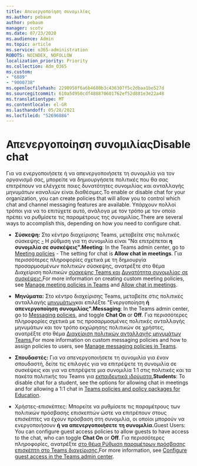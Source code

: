 ```yaml
---
title: Απενεργοποίηση συνομιλίας
ms.author: pebaum
author: pebaum
manager: scotv
ms.date: 07/23/2020
ms.audience: Admin
ms.topic: article
ms.service: o365-administration
ROBOTS: NOINDEX, NOFOLLOW
localization_priority: Priority
ms.collection: Adm_O365
ms.custom:
- "6889"
- "9000738"
ms.openlocfilehash: 2290950f6a6b4680b3c436307f5c2dbaa1be527d
ms.sourcegitcommit: 610a5d950cdf488870601762ef52d881e3e22a48
ms.translationtype: MT
ms.contentlocale: el-GR
ms.lasthandoff: 05/28/2021
ms.locfileid: "52696886"
---
```

# <a name="disable-chat"></a><span data-ttu-id="e91c8-102">Απενεργοποίηση συνομιλίας</span><span class="sxs-lookup"><span data-stu-id="e91c8-102">Disable chat</span></span>

<span data-ttu-id="e91c8-103">Για να ενεργοποιήσετε ή να απενεργοποιήσετε τη συνομιλία για τον οργανισμό σας, μπορείτε να δημιουργήσετε πολιτικές που θα σας επιτρέπουν να ελέγχετε ποιες δυνατότητες συνομιλίας και ανταλλαγής μηνυμάτων καναλιών είναι διαθέσιμες.</span><span class="sxs-lookup"><span data-stu-id="e91c8-103">To enable or disable chat for your organization, you can create policies that will allow you to control which chat and channel messaging features are available.</span></span> <span data-ttu-id="e91c8-104">Υπάρχουν πολλοί τρόποι για να το επιτύχετε αυτό, ανάλογα με τον τρόπο με τον οποίο πρέπει να ρυθμίσετε τις παραμέτρους της συνομιλίας.</span><span class="sxs-lookup"><span data-stu-id="e91c8-104">There are several ways to accomplish this, depending on how you need to configure chat.</span></span>

- <span data-ttu-id="e91c8-105">**Σύσκεψη:** Στο κέντρο διαχείρισης Teams, μεταβείτε στις πολιτικές σύσκεψης [-](https://admin.teams.microsoft.com/) Η ρύθμιση για τη συνομιλία είναι "Να επιτρέπεται **η συνομιλία σε συσκέψεις".**</span><span class="sxs-lookup"><span data-stu-id="e91c8-105">**Meeting**: In the Teams admin center, go to [Meeting policies](https://admin.teams.microsoft.com/) - The setting for chat is **Allow chat in meetings**.</span></span> <span data-ttu-id="e91c8-106">Για περισσότερες πληροφορίες σχετικά με τη δημιουργία προσαρμοσμένων πολιτικών σύσκεψης, ανατρέξτε στο θέμα Διαχείριση πολιτικών [σύσκεψης Teams και](/microsoftteams/meeting-policies-in-teams) [Δυνατότητα συνομιλίας σε συσκέψεις.](/microsoftteams/meeting-policies-in-teams#allow-chat-in-meetings)</span><span class="sxs-lookup"><span data-stu-id="e91c8-106">For more information on creating custom meeting policies, see [Manage meeting policies in Teams](/microsoftteams/meeting-policies-in-teams) and [Allow chat in meetings](/microsoftteams/meeting-policies-in-teams#allow-chat-in-meetings).</span></span>

- <span data-ttu-id="e91c8-107">**Μηνύματα:** Στο κέντρο διαχείρισης Teams, μεταβείτε στις πολιτικές ανταλλαγής [μηνυμάτων](https://admin.teams.microsoft.com/)και επιλέξτε "Ενεργοποίηση **ή απενεργοποίηση** **συνομιλίας".**</span><span class="sxs-lookup"><span data-stu-id="e91c8-107">**Messaging**: In the Teams admin center, go to [Messaging policies](https://admin.teams.microsoft.com/), and toggle **Chat On** or **Off**.</span></span> <span data-ttu-id="e91c8-108">Για περισσότερες πληροφορίες σχετικά με τις προσαρμοσμένες πολιτικές ανταλλαγής μηνυμάτων και τον τρόπο εκχώρησης πολιτικών σε χρήστες, ανατρέξτε στο θέμα [Διαχείριση πολιτικών ανταλλαγής μηνυμάτων Teams.](/microsoftteams/messaging-policies-in-teams)</span><span class="sxs-lookup"><span data-stu-id="e91c8-108">For more information on custom messaging policies and how to assign policies to users, see [Manage messaging policies in Teams](/microsoftteams/messaging-policies-in-teams).</span></span>

- <span data-ttu-id="e91c8-109">**Σπουδαστές:** Για να απενεργοποιήσετε τη συνομιλία για έναν σπουδαστή, δείτε τις επιλογές για να επιτρέψετε τη συνομιλία σε συσκέψεις και για να επιτρέψετε μια συνομιλία 1:1 στις πολιτικές και τα πακέτα πολιτικής του Teams για [εκπαιδευτικά ιδρύματα.](/microsoftteams/policy-packages-edu)</span><span class="sxs-lookup"><span data-stu-id="e91c8-109">**Students**: To disable chat for a student, see the options for allowing chat in meetings and for allowing a 1:1 chat in [Teams policies and policy packages for Education](/microsoftteams/policy-packages-edu).</span></span>

- <span data-ttu-id="e91c8-110">Χρήστες-επισκέπτες: Μπορείτε να ρυθμίσετε τις παραμέτρους των πολιτικών πρόσβασης επισκεπτών ώστε να επιτρέπουν στους επισκέπτες να έχουν πρόσβαση στη συνομιλία, οι οποίοι μπορούν να ενεργοποιήσουν **ή να απενεργοποιήσετε** **τη συνομιλία.**</span><span class="sxs-lookup"><span data-stu-id="e91c8-110">Guest Users: You can configure guest access policies to allow guests to have access to the chat, who can toggle **Chat On** or **Off**.</span></span> <span data-ttu-id="e91c8-111">Για περισσότερες πληροφορίες, ανατρέξτε [στο θέμα Ρύθμιση παραμέτρων πρόσβασης επισκέπτη στο Teams διαχείρισης.](/microsoftteams/set-up-guests#configure-guest-access-in-the-teams-admin-center)</span><span class="sxs-lookup"><span data-stu-id="e91c8-111">For more information, see [Configure guest access in the Teams admin center](/microsoftteams/set-up-guests#configure-guest-access-in-the-teams-admin-center).</span></span>




